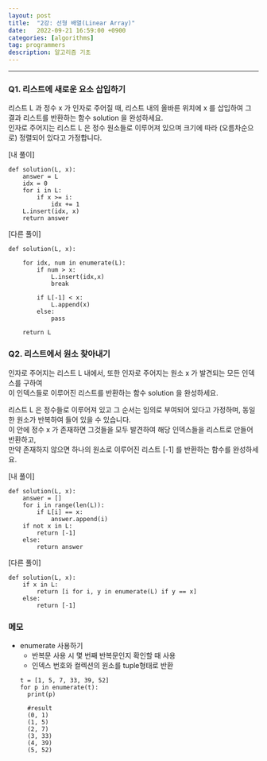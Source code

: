 ```yaml
---
layout: post
title:  "2강: 선형 배열(Linear Array)"
date:   2022-09-21 16:59:00 +0900
categories: [algorithms]
tag: programmers
description: 알고리즘 기초
---
```


---
### Q1. 리스트에 새로운 요소 삽입하기

리스트 L 과 정수 x 가 인자로 주어질 때, 리스트 내의 올바른 위치에 x 를 삽입하여 그 결과 리스트를 반환하는 함수 solution 을 완성하세요.
<br>인자로 주어지는 리스트 L 은 정수 원소들로 이루어져 있으며 크기에 따라 (오름차순으로) 정렬되어 있다고 가정합니다.

[내 풀이]

```
def solution(L, x):
    answer = L
    idx = 0
    for i in L:
        if x >= i:
            idx += 1
    L.insert(idx, x)    
    return answer
```

[다른 풀이]

```
def solution(L, x):

    for idx, num in enumerate(L):
        if num > x:
            L.insert(idx,x)
            break

        if L[-1] < x:
            L.append(x)
        else:
            pass

    return L
```

### Q2. 리스트에서 원소 찾아내기 

인자로 주어지는 리스트 L 내에서, 또한 인자로 주어지는 원소 x 가 발견되는 모든 인덱스를 구하여 
<br>이 인덱스들로 이루어진 리스트를 반환하는 함수 solution 을 완성하세요.

리스트 L 은 정수들로 이루어져 있고 그 순서는 임의로 부여되어 있다고 가정하며, 동일한 원소가 반복하여 들어 있을 수 있습니다. 
<br>이 안에 정수 x 가 존재하면 그것들을 모두 발견하여 해당 인덱스들을 리스트로 만들어 반환하고,
<br>만약 존재하지 않으면 하나의 원소로 이루어진 리스트 [-1] 를 반환하는 함수를 완성하세요.

[내 풀이]

```
def solution(L, x):
    answer = []
    for i in range(len(L)):
        if L[i] == x:
            answer.append(i)
    if not x in L:
        return [-1]
    else:
        return answer
```

[다른 풀이]

```
def solution(L, x):
    if x in L:
        return [i for i, y in enumerate(L) if y == x]
    else:
        return [-1]
```
### 메모
- enumerate 사용하기
  - 반복문 사용 시 몇 번째 반복문인지 확인할 때 사용
  - 인덱스 번호와 컬렉션의 원소를 tuple형태로 반환
  ```
  t = [1, 5, 7, 33, 39, 52]
  for p in enumerate(t):
    print(p)

    #result
    (0, 1)
    (1, 5)
    (2, 7)
    (3, 33)
    (4, 39)
    (5, 52)
  ```

